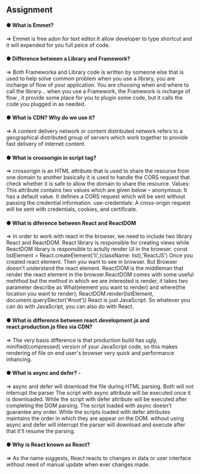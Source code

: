 ## Assignment
#### ● What is Emmet?
=> Emmet is free adon for text editor.It allow developer to type shortcut and it will expended for
 you full peice of code.

 #### ● Difference between a Library and Framework?
=> Both Frameworka and Library code is written by someone else that is used to help solve common problem
when you use a library, you are incharge of flow of your application. You are choosing when and where to call the library... when you use a Framework, the Framework is incharge of flow , it provide some place for you to plugin some code, but it calls the code you plugged in as needed.

#### ● What is CDN? Why do we use it?
=> A content delivery network or content distributed network refers to a geographical distributed group of servers which work together to provide fast delivery of internet content.

#### ● What is crossorigin in script tag?
=> crossorigin is an HTML attribute that is used to share the resourse from one domain to another basically it is used to handle the CORS request that check whether it is safe to allow the domain to share the resource.
Values: This attribute contains two values which are given below –
anonymous: It has a default value. It defines a CORS request which will be sent without passing the credential information.
use-credentials: A cross-origin request will be sent with credentials, cookies, and certificate.

#### ● What is diference between React and ReactDOM
=> In order to work with react in the browser, we need to include two library React and ReactDOM. React library is responsible for creating views while ReactDOM library is responsible to actully render UI in the browser.
 const listElement = React.createElement('li',{className: list},'ReactJS')
 Once you created react element. Then you want to see in browser. But Browser doesn't understand the react element. ReactDOM is the middleman that render the react element in the browser.ReactDOM comes with some useful mehthod but the method in which we are interested is render, it takes two parameter describe as What(element you want to render) and where(the location you want to render);
 ReactDOM.render(listElement, document.querySlector('#root'))
 React is just JavaScript. So whatever you can do with JavaScript, you can also do with React.

#### ● What is difference between react.development.js and react.production.js files via CDN?
 => The very basis difference is that production build has ugly, minified(compressed) version of your JavaScript code, so this makes rendering of file on end user's browser very quick and performance inhancing.

 #### ● What is async and defer? -
 => async and defer will download the file during HTML parsing. Both will not interrupt the parser
 The script with async attribute will be executed once it is downloaded. While the script with defer attribute will be executed after completing the DOM parsing.
 The script loaded with async doesn't guarantee any order. While the scripts loaded with defer attributes maintains the order in which they are appear on the DOM.
without using async and defer will interrupt the parser will download and execute after that it'll resume the parsing.

 #### ● Why is React known as React?
=> As the name suggests, React reacts to changes in data or user interface without need of manual update when ever changes made.

